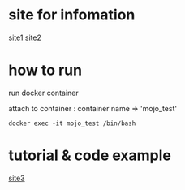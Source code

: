 # site for infomation

[site1](https://medium.com/@1ce.mironov/how-to-install-mojo-locally-using-docker-5346bc23a9fe)
[site2](https://www.youtube.com/watch?v=5Sm9IVMet9c)

# how to run

run docker container

attach to container : container name => 'mojo_test'

```
docker exec -it mojo_test /bin/bash
```

# tutorial & code example

[site3](https://docs.modular.com/mojo/programming-manual.html)
